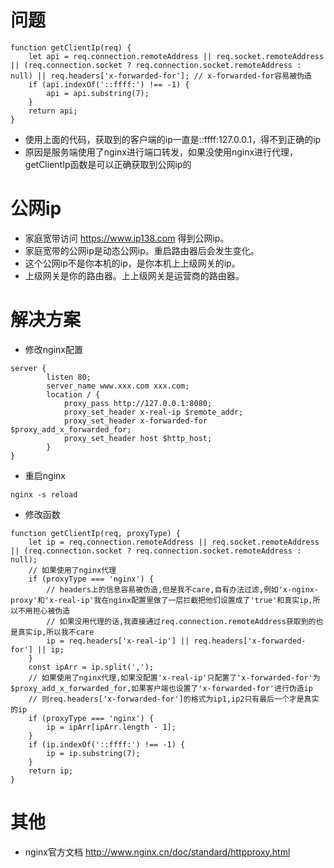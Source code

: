 # 问题
```
function getClientIp(req) {
    let api = req.connection.remoteAddress || req.socket.remoteAddress || (req.connection.socket ? req.connection.socket.remoteAddress : null) || req.headers['x-forwarded-for']; // x-forwarded-for容易被伪造
    if (api.indexOf('::ffff:') !== -1) {
        api = api.substring(7);
    }
    return api;
}
```
* 使用上面的代码，获取到的客户端的ip一直是::ffff:127.0.0.1，得不到正确的ip
* 原因是服务端使用了nginx进行端口转发，如果没使用nginx进行代理，getClientIp函数是可以正确获取到公网ip的
# 公网ip
* 家庭宽带访问 https://www.ip138.com 得到公网ip。
* 家庭宽带的公网ip是动态公网ip。重启路由器后会发生变化。
* 这个公网ip不是你本机的ip，是你本机上上级网关的ip。
* 上级网关是你的路由器。上上级网关是运营商的路由器。
# 解决方案
* 修改nginx配置
```
server {
        listen 80;
        server_name www.xxx.com xxx.com;
        location / {
            proxy_pass http://127.0.0.1:8080;
            proxy_set_header x-real-ip $remote_addr;
            proxy_set_header x-forwarded-for $proxy_add_x_forwarded_for;
            proxy_set_header host $http_host;
        }
}
```
* 重启nginx
```
nginx -s reload
```
* 修改函数
```
function getClientIp(req, proxyType) {
    let ip = req.connection.remoteAddress || req.socket.remoteAddress || (req.connection.socket ? req.connection.socket.remoteAddress : null);
    // 如果使用了nginx代理
    if (proxyType === 'nginx') {
        // headers上的信息容易被伪造,但是我不care,自有办法过滤,例如'x-nginx-proxy'和'x-real-ip'我在nginx配置里做了一层拦截把他们设置成了'true'和真实ip,所以不用担心被伪造
        // 如果没用代理的话,我直接通过req.connection.remoteAddress获取到的也是真实ip,所以我不care
        ip = req.headers['x-real-ip'] || req.headers['x-forwarded-for'] || ip;
    }
    const ipArr = ip.split(',');
    // 如果使用了nginx代理,如果没配置'x-real-ip'只配置了'x-forwarded-for'为$proxy_add_x_forwarded_for,如果客户端也设置了'x-forwarded-for'进行伪造ip
    // 则req.headers['x-forwarded-for']的格式为ip1,ip2只有最后一个才是真实的ip
    if (proxyType === 'nginx') {
        ip = ipArr[ipArr.length - 1];
    }
    if (ip.indexOf('::ffff:') !== -1) {
        ip = ip.substring(7);
    }
    return ip;
}
```
# 其他
* nginx官方文档 http://www.nginx.cn/doc/standard/httpproxy.html

